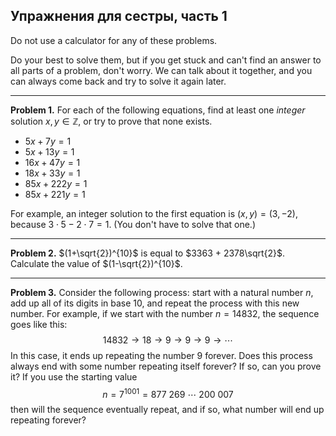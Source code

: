 ## Упражнения для сестры, часть 1

Do not use a calculator for any of these problems. <br>
    
Do your best to solve them, but if you get stuck and can't find an answer to all parts of a problem, don't worry. We can talk about it together, and you can always come back and try to solve it again later.

<hr>

**Problem 1.** For each of the following equations, find at least one *integer* solution $x,y\in\mathbb Z$, or try to prove that none exists.

- $5x + 7y = 1$  
- $5x + 13y = 1$  
- $16x + 47y = 1$  
- $18x + 33y = 1$  
- $85x + 222y = 1$  
- $85x + 221y = 1$  

For example, an integer solution to the first equation is $(x,y)=(3,-2)$, because $3\cdot 5 - 2\cdot 7 = 1$. (You don't have to solve that one.)

<hr>

**Problem 2.** $(1+\sqrt{2})^{10}$ is equal to $3363 + 2378\sqrt{2}$. Calculate the value of $(1-\sqrt{2})^{10}$.

<hr>

**Problem 3.** Consider the following process: start with a natural number $n$, add up all of its digits in base $10$, and repeat the process with this new number. For example, if we start with the number $n=14832$, the sequence goes like this: $$14832 \to 18 \to 9 \to 9 \to 9 \to \cdots$$ In this case, it ends up repeating the number $9$ forever. Does this process always end with some number repeating itself forever? If so, can you prove it? If you use the starting value $$n = 7^{1001} = 877 ~ 269 ~ \cdots ~ 200 ~ 007$$ then will the sequence eventually repeat, and if so, what number will end up repeating forever?
